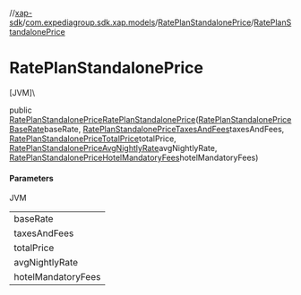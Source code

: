 //[xap-sdk](../../../index.md)/[com.expediagroup.sdk.xap.models](../index.md)/[RatePlanStandalonePrice](index.md)/[RatePlanStandalonePrice](-rate-plan-standalone-price.md)

# RatePlanStandalonePrice

[JVM]\

public [RatePlanStandalonePrice](index.md)[RatePlanStandalonePrice](-rate-plan-standalone-price.md)([RatePlanStandalonePriceBaseRate](../-rate-plan-standalone-price-base-rate/index.md)baseRate, [RatePlanStandalonePriceTaxesAndFees](../-rate-plan-standalone-price-taxes-and-fees/index.md)taxesAndFees, [RatePlanStandalonePriceTotalPrice](../-rate-plan-standalone-price-total-price/index.md)totalPrice, [RatePlanStandalonePriceAvgNightlyRate](../-rate-plan-standalone-price-avg-nightly-rate/index.md)avgNightlyRate, [RatePlanStandalonePriceHotelMandatoryFees](../-rate-plan-standalone-price-hotel-mandatory-fees/index.md)hotelMandatoryFees)

#### Parameters

JVM

| |
|---|
| baseRate |
| taxesAndFees |
| totalPrice |
| avgNightlyRate |
| hotelMandatoryFees |
